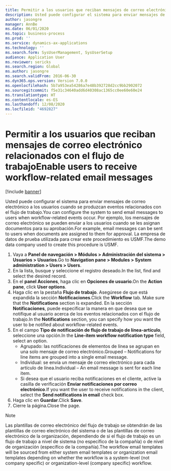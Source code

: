 ```yaml
---
title: Permitir a los usuarios que reciban mensajes de correo electrónico relacionados con el flujo de trabajo
description: Usted puede configurar el sistema para enviar mensajes de correo electrónico a los usuarios cuando se produzcan eventos relacionados con el flujo de trabajo.
author: jasongre
manager: AnnBe
ms.date: 06/01/2020
ms.topic: business-process
ms.prod: ''
ms.service: dynamics-ax-applications
ms.technology: ''
ms.search.form: SysUserManagement, SysUserSetup
audience: Application User
ms.reviewer: sericks
ms.search.region: Global
ms.author: jasongre
ms.search.validFrom: 2016-06-30
ms.dyn365.ops.version: Version 7.0.0
ms.openlocfilehash: 5b7a953ea54286a7e48b392728d2cc9bb2902072
ms.sourcegitcommit: f5e31c34640add6d40308ac1365cc0ee60e60e24
ms.translationtype: HT
ms.contentlocale: es-ES
ms.lasthandoff: 12/08/2020
ms.locfileid: "4692827"
---
```

# <a name="enable-users-to-receive-workflow-related-email-messages"></a><span data-ttu-id="c8a21-103">Permitir a los usuarios que reciban mensajes de correo electrónico relacionados con el flujo de trabajo</span><span class="sxs-lookup"><span data-stu-id="c8a21-103">Enable users to receive workflow-related email messages</span></span>

[!include [banner](../../includes/banner.md)]

<span data-ttu-id="c8a21-104">Usted puede configurar el sistema para enviar mensajes de correo electrónico a los usuarios cuando se produzcan eventos relacionados con el flujo de trabajo.</span><span class="sxs-lookup"><span data-stu-id="c8a21-104">You can configure the system to send email messages to users when workflow-related events occur.</span></span> <span data-ttu-id="c8a21-105">Por ejemplo, los mensajes de correo electrónico se pueden enviar a los usuarios cuando se les asignan documentos para su aprobación.</span><span class="sxs-lookup"><span data-stu-id="c8a21-105">For example, email messages can be sent to users when documents are assigned to them for approval.</span></span> <span data-ttu-id="c8a21-106">La empresa de datos de prueba utilizada para crear este procedimiento es USMF.</span><span class="sxs-lookup"><span data-stu-id="c8a21-106">The demo data company used to create this procedure is USMF.</span></span>

1. <span data-ttu-id="c8a21-107">Vaya a **Panel de navegación > Módulos > Administración del sistema > Usuarios > Usuarios**.</span><span class="sxs-lookup"><span data-stu-id="c8a21-107">Go to **Navigation pane > Modules > System administration > Users > Users**.</span></span>
2. <span data-ttu-id="c8a21-108">En la lista, busque y seleccione el registro deseado.</span><span class="sxs-lookup"><span data-stu-id="c8a21-108">In the list, find and select the desired record.</span></span>
3. <span data-ttu-id="c8a21-109">En el **panel Acciones**, haga clic en **Opciones de usuario**.</span><span class="sxs-lookup"><span data-stu-id="c8a21-109">On the **Action pane**, click **User options**.</span></span>
4. <span data-ttu-id="c8a21-110">Haga clic en la pestaña **Flujo de trabajo**. Asegúrese de que está expandida la sección **Notificaciones**.</span><span class="sxs-lookup"><span data-stu-id="c8a21-110">Click the **Workflow** tab. Make sure that the **Notifications** section is expanded.</span></span> <span data-ttu-id="c8a21-111">En la sección **Notificaciones**, puede especificar la manera en que desea que se notifique al usuario acerca de los eventos relacionados con el flujo de trabajo.</span><span class="sxs-lookup"><span data-stu-id="c8a21-111">In the **Notifications** section, you can specify how you want the user to be notified about workflow-related events.</span></span>  
5. <span data-ttu-id="c8a21-112">En el campo **Tipo de notificación de flujo de trabajo de línea-artículo**, seleccione una opción.</span><span class="sxs-lookup"><span data-stu-id="c8a21-112">In the **Line-item workflow notification type** field, select an option.</span></span>
    - <span data-ttu-id="c8a21-113">Agrupado: las notificaciones de elementos de línea se agrupan en una solo mensaje de correo electrónico.</span><span class="sxs-lookup"><span data-stu-id="c8a21-113">Grouped – Notifications for line items are grouped into a single email message.</span></span>
    - <span data-ttu-id="c8a21-114">Individual: se envía un mensaje de correo electrónico para cada artículo de línea.</span><span class="sxs-lookup"><span data-stu-id="c8a21-114">Individual – An email message is sent for each line item.</span></span>  
    - <span data-ttu-id="c8a21-115">Si desea que el usuario reciba notificaciones en el cliente, active la casilla de verificación **Enviar notificaciones por correo electrónico**.</span><span class="sxs-lookup"><span data-stu-id="c8a21-115">If you want the user to receive notifications in the client, select the **Send notifications in email** check box.</span></span>  
6. <span data-ttu-id="c8a21-116">Haga clic en **Guardar**.</span><span class="sxs-lookup"><span data-stu-id="c8a21-116">Click **Save**.</span></span>
7. <span data-ttu-id="c8a21-117">Cierre la página.</span><span class="sxs-lookup"><span data-stu-id="c8a21-117">Close the page.</span></span>

> [!NOTE]
> <span data-ttu-id="c8a21-118">Las plantillas de correo electrónico del flujo de trabajo se obtendrán de las plantillas de correo electrónico del sistema o de las plantillas de correo electrónico de la organización, dependiendo de si el flujo de trabajo es un flujo de trabajo a nivel de sistema (no específico de la compañía) o de nivel de organización (específico de la compañía).</span><span class="sxs-lookup"><span data-stu-id="c8a21-118">The workflow email templates will be sourced from either system email templates or organization email templates depending on whether the workflow is a system-level (not company specific) or organization-level (company specific) workflow.</span></span>
